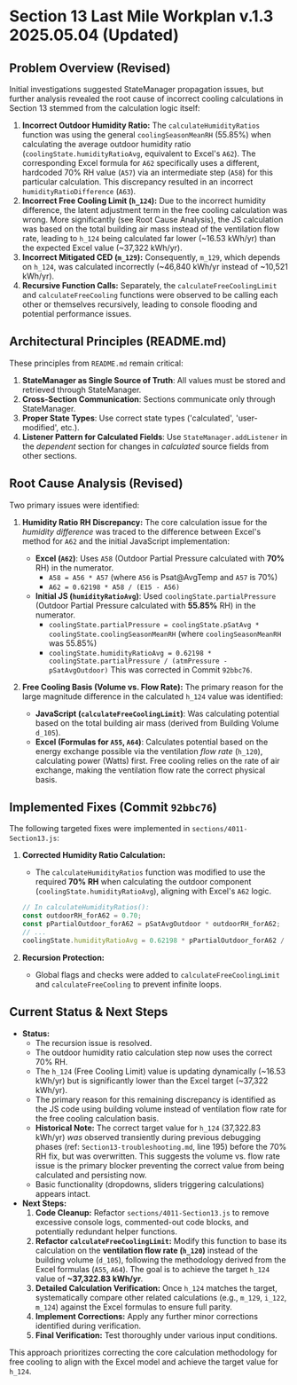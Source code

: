 # Section 13 Last Mile Workplan v.1.3 2025.05.04 (Updated)

## Problem Overview (Revised)

Initial investigations suggested StateManager propagation issues, but further analysis revealed the root cause of incorrect cooling calculations in Section 13 stemmed from the calculation logic itself:

1.  **Incorrect Outdoor Humidity Ratio:** The `calculateHumidityRatios` function was using the general `coolingSeasonMeanRH` (55.85%) when calculating the average outdoor humidity ratio (`coolingState.humidityRatioAvg`, equivalent to Excel's `A62`). The corresponding Excel formula for `A62` specifically uses a different, hardcoded 70% RH value (`A57`) via an intermediate step (`A58`) for this particular calculation. This discrepancy resulted in an incorrect `humidityRatioDifference` (`A63`).
2.  **Incorrect Free Cooling Limit (`h_124`):** Due to the incorrect humidity difference, the latent adjustment term in the free cooling calculation was wrong. More significantly (see Root Cause Analysis), the JS calculation was based on the total building air mass instead of the ventilation flow rate, leading to `h_124` being calculated far lower (~16.53 kWh/yr) than the expected Excel value (~37,322 kWh/yr).
3.  **Incorrect Mitigated CED (`m_129`):** Consequently, `m_129`, which depends on `h_124`, was calculated incorrectly (~46,840 kWh/yr instead of ~10,521 kWh/yr).
4.  **Recursive Function Calls:** Separately, the `calculateFreeCoolingLimit` and `calculateFreeCooling` functions were observed to be calling each other or themselves recursively, leading to console flooding and potential performance issues.

## Architectural Principles (README.md)

These principles from `README.md` remain critical:

1.  **StateManager as Single Source of Truth**: All values must be stored and retrieved through StateManager.
2.  **Cross-Section Communication**: Sections communicate only through StateManager.
3.  **Proper State Types**: Use correct state types ('calculated', 'user-modified', etc.).
4.  **Listener Pattern for Calculated Fields**: Use `StateManager.addListener` in the *dependent* section for changes in *calculated* source fields from other sections.

## Root Cause Analysis (Revised)

Two primary issues were identified:

1.  **Humidity Ratio RH Discrepancy:** The core calculation issue for the *humidity difference* was traced to the difference between Excel's method for `A62` and the initial JavaScript implementation:
    -   **Excel (`A62`)**: Uses `A58` (Outdoor Partial Pressure calculated with **70%** RH) in the numerator.
        - `A58 = A56 * A57` (where `A56` is Psat@AvgTemp and `A57` is 70%)
        - `A62 = 0.62198 * A58 / (E15 - A56)`
    -   **Initial JS (`humidityRatioAvg`)**: Used `coolingState.partialPressure` (Outdoor Partial Pressure calculated with **55.85%** RH) in the numerator.
        - `coolingState.partialPressure = coolingState.pSatAvg * coolingState.coolingSeasonMeanRH` (where `coolingSeasonMeanRH` was 55.85%)
        - `coolingState.humidityRatioAvg = 0.62198 * coolingState.partialPressure / (atmPressure - pSatAvgOutdoor)`
    This was corrected in Commit `92bbc76`.

2.  **Free Cooling Basis (Volume vs. Flow Rate):** The primary reason for the large magnitude difference in the calculated `h_124` value was identified:
    -   **JavaScript (`calculateFreeCoolingLimit`)**: Was calculating potential based on the total building air mass (derived from Building Volume `d_105`).
    -   **Excel (Formulas for `A55`, `A64`)**: Calculates potential based on the energy exchange possible via the ventilation *flow rate* (`h_120`), calculating power (Watts) first.
    Free cooling relies on the rate of air exchange, making the ventilation flow rate the correct physical basis.

## Implemented Fixes (Commit `92bbc76`)

The following targeted fixes were implemented in `sections/4011-Section13.js`:

1.  **Corrected Humidity Ratio Calculation:**
    - The `calculateHumidityRatios` function was modified to use the required **70% RH** when calculating the outdoor component (`coolingState.humidityRatioAvg`), aligning with Excel's `A62` logic.
    ```javascript
    // In calculateHumidityRatios():
    const outdoorRH_forA62 = 0.70; 
    const pPartialOutdoor_forA62 = pSatAvgOutdoor * outdoorRH_forA62;
    // ...
    coolingState.humidityRatioAvg = 0.62198 * pPartialOutdoor_forA62 / (atmPressure - pSatAvgOutdoor); 
    ```

2.  **Recursion Protection:**
    - Global flags and checks were added to `calculateFreeCoolingLimit` and `calculateFreeCooling` to prevent infinite loops.

## Current Status & Next Steps

-   **Status:**
    - The recursion issue is resolved.
    - The outdoor humidity ratio calculation step now uses the correct 70% RH.
    - The `h_124` (Free Cooling Limit) value is updating dynamically (~16.53 kWh/yr) but is significantly lower than the Excel target (~37,322 kWh/yr).
    - The primary reason for this remaining discrepancy is identified as the JS code using building volume instead of ventilation flow rate for the free cooling calculation basis.
    - **Historical Note:** The correct target value for `h_124` (37,322.83 kWh/yr) *was* observed transiently during previous debugging phases (ref: `Section13-troubleshooting.md`, line 195) before the 70% RH fix, but was overwritten. This suggests the volume vs. flow rate issue is the primary blocker preventing the correct value from being calculated and persisting now.
    - Basic functionality (dropdowns, sliders triggering calculations) appears intact.
-   **Next Steps:**
    1.  **Code Cleanup:** Refactor `sections/4011-Section13.js` to remove excessive console logs, commented-out code blocks, and potentially redundant helper functions.
    2.  **Refactor `calculateFreeCoolingLimit`:** Modify this function to base its calculation on the **ventilation flow rate (`h_120`)** instead of the building volume (`d_105`), following the methodology derived from the Excel formulas (`A55`, `A64`). The goal is to achieve the target `h_124` value of **~37,322.83 kWh/yr**.
    3.  **Detailed Calculation Verification:** Once `h_124` matches the target, systematically compare other related calculations (e.g., `m_129`, `i_122`, `m_124`) against the Excel formulas to ensure full parity.
    4.  **Implement Corrections:** Apply any further minor corrections identified during verification.
    5.  **Final Verification:** Test thoroughly under various input conditions.

This approach prioritizes correcting the core calculation methodology for free cooling to align with the Excel model and achieve the target value for `h_124`.

